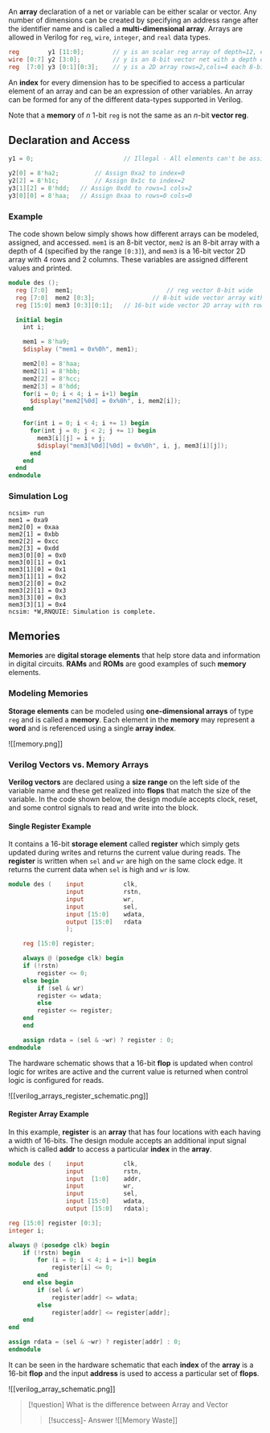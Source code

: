 An **array** declaration of a net or variable can be either scalar or vector. Any number of dimensions can be created by specifying an address range after the identifier name and is called a **multi-dimensional array**. Arrays are allowed in Verilog for `reg`, `wire`, `integer`, and `real` data types.

```verilog
reg        y1 [11:0];        // y is an scalar reg array of depth=12, each 1-bit wide
wire [0:7] y2 [3:0];         // y is an 8-bit vector net with a depth of 4
reg  [7:0] y3 [0:1][0:3];    // y is a 2D array rows=2,cols=4 each 8-bit wide
```

An **index** for every dimension has to be specified to access a particular element of an array and can be an expression of other variables. An array can be formed for any of the different data-types supported in Verilog.

Note that a **memory** of $n$ 1-bit `reg` is not the same as an $n$-bit **vector reg**.

## Declaration and Access

```verilog
y1 = 0; 						// Illegal - All elements can't be assigned in a single go

y2[0] = 8'ha2; 			// Assign 0xa2 to index=0
y2[2] = 8'h1c; 			// Assign 0x1c to index=2
y3[1][2] = 8'hdd; 	// Assign 0xdd to rows=1 cols=2
y3[0][0] = 8'haa; 	// Assign 0xaa to rows=0 cols=0
```

### Example

The code shown below simply shows how different arrays can be modeled, assigned, and accessed. `mem1` is an 8-bit vector, `mem2` is an 8-bit array with a depth of 4 (specified by the range `[0:3]`), and `mem3` is a 16-bit vector 2D array with 4 rows and 2 columns. These variables are assigned different values and printed.

```verilog
module des ();
  reg [7:0]  mem1; 							// reg vector 8-bit wide
  reg [7:0]  mem2 [0:3]; 				// 8-bit wide vector array with depth=4
  reg [15:0] mem3 [0:3][0:1]; 	// 16-bit wide vector 2D array with rows=4,cols=2

  initial begin
    int i;

    mem1 = 8'ha9;
    $display ("mem1 = 0x%0h", mem1);

    mem2[0] = 8'haa;
    mem2[1] = 8'hbb;
    mem2[2] = 8'hcc;
    mem2[3] = 8'hdd;
    for(i = 0; i < 4; i = i+1) begin
      $display("mem2[%0d] = 0x%0h", i, mem2[i]);
    end

    for(int i = 0; i < 4; i += 1) begin
      for(int j = 0; j < 2; j += 1) begin
        mem3[i][j] = i + j;
        $display("mem3[%0d][%0d] = 0x%0h", i, j, mem3[i][j]);
      end
    end
  end
endmodule
```

### Simulation Log

```
ncsim> run
mem1 = 0xa9
mem2[0] = 0xaa
mem2[1] = 0xbb
mem2[2] = 0xcc
mem2[3] = 0xdd
mem3[0][0] = 0x0
mem3[0][1] = 0x1
mem3[1][0] = 0x1
mem3[1][1] = 0x2
mem3[2][0] = 0x2
mem3[2][1] = 0x3
mem3[3][0] = 0x3
mem3[3][1] = 0x4
ncsim: *W,RNQUIE: Simulation is complete.
```

## Memories

**Memories** are **digital storage elements** that help store data and information in digital circuits. **RAMs** and **ROMs** are good examples of such **memory** elements.

### Modeling Memories

**Storage elements** can be modeled using **one-dimensional arrays** of type `reg` and is called a **memory**. Each element in the **memory** may represent a **word** and is referenced using a single **array index**.

![[memory.png]]
### Verilog Vectors vs. Memory Arrays

**Verilog vectors** are declared using a **size range** on the left side of the variable name and these get realized into **flops** that match the size of the variable. In the code shown below, the design module accepts clock, reset, and some control signals to read and write into the block.

#### Single Register Example

It contains a 16-bit **storage element** called **register** which simply gets updated during writes and returns the current value during reads. The **register** is written when `sel` and `wr` are high on the same clock edge. It returns the current data when `sel` is high and `wr` is low.

```verilog
module des (    input           clk,
                input           rstn,
                input           wr,
                input           sel,
                input [15:0]    wdata,
                output [15:0]   rdata
                );

	reg [15:0] register;

	always @ (posedge clk) begin
    if (!rstn)
    	register <= 0;
    else begin
    	if (sel & wr)
      	register <= wdata;
    	else
      	register <= register;
    end
	end

	assign rdata = (sel & ~wr) ? register : 0;
endmodule
```

The hardware schematic shows that a 16-bit **flop** is updated when control logic for writes are active and the current value is returned when control logic is configured for reads.

![[verilog_arrays_register_schematic.png]]
#### Register Array Example

In this example, **register** is an **array** that has four locations with each having a width of 16-bits. The design module accepts an additional input signal which is called **addr** to access a particular **index** in the **array**.

```verilog
module des (    input           clk,
                input           rstn,
                input  [1:0]    addr,
                input           wr,
                input           sel,
                input [15:0]    wdata,
                output [15:0]   rdata);

reg [15:0] register [0:3];
integer i;

always @ (posedge clk) begin
    if (!rstn) begin
        for (i = 0; i < 4; i = i+1) begin
            register[i] <= 0;
        end
    end else begin
        if (sel & wr)
            register[addr] <= wdata;
        else
            register[addr] <= register[addr];
    end
end

assign rdata = (sel & ~wr) ? register[addr] : 0;
endmodule
```

It can be seen in the hardware schematic that each **index** of the **array** is a 16-bit **flop** and the input **address** is used to access a particular set of **flops**.

![[verilog_array_schematic.png]]

>[!question] What is the difference between Array and Vector
>>[!success]- Answer
>> ![[Memory Waste]]
